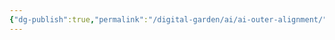 ```yaml
---
{"dg-publish":true,"permalink":"/digital-garden/ai/ai-outer-alignment/","updated":"2023-12-06T16:30:36.000-07:00"}
---
```


